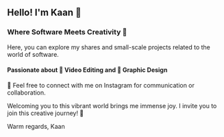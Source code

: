 ## Hello! I'm Kaan 👋

### Where Software Meets Creativity 🌟

Here, you can explore my shares and small-scale projects related to the world of software.

#### Passionate about 🎥 Video Editing and 🎨 Graphic Design

💬 Feel free to connect with me on Instagram for communication or collaboration.

Welcoming you to this vibrant world brings me immense joy. I invite you to join this creative journey! 🚀

Warm regards,
Kaan
